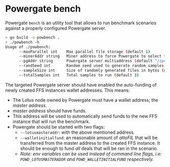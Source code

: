 # Powergate bench

Powergate `bench` is an utility tool that allows to run benchmark scenarios against a properly configured Powergate server.

```bash
> go build -o powbench .
> ./powbench -h
Usage of ./powbench:
      --maxParallel int    Max parallel file storage (default 1)
      --minerAddr string   Miner address to force Powergate to select for making deals (default "t01000")
      --pgAddr string      Powergate server multiaddress (default "/ip4/127.0.0.1/tcp/5002")
      --randSeed int       Random seed used to generate random samples data (default 42)
      --sampleSize int     Size of randomly generated files in bytes (default 1024)
      --totalSamples int   Total samples to run (default 3)
```

The targeted Powergate server should have enabled the auto-funding of newly created FFS instances wallet addresses.
This means:
- The Lotus node owned by Powergate must have a wallet address; the _master address_. 
- _master address_ should have funds.
- This address will be used to automatically send funds to the new FFS instance that will run the benchmark.
- Powergate should be started with two flags:
  - `--lotusmasteraddr`: with the above mentioned address.
  - `--walletinitialfund`: an reasonable amount of _attoFIL_ that will be transferred from the master address to the created FFS instance. It should be enough to fund _all_ deals that will be ran in the scenario.
  - _Note: env variables can be used instead of command line flags, i.e: `POWD_LOTUSMASTERADDR` and `POWD_WALLETINITIALFUND` respectively._

